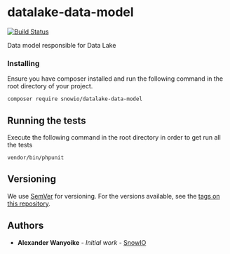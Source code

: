 # datalake-data-model

[![Build Status](https://travis-ci.com/snowio/data-lake-data-model.svg?token=U689oSo3xzjG6cGhzQEN&branch=master)](https://travis-ci.com/snowio/data-lake-data-model)


Data model responsible for Data Lake


### Installing

Ensure you have composer installed and run the following command in the root directory of your 
project.

```
composer require snowio/datalake-data-model
```


## Running the tests

Execute the following command in the root directory in order to get run all the tests
``` 
vendor/bin/phpunit
```

## Versioning

We use [SemVer](http://semver.org/) for versioning. For the versions available, see the [tags on this repository](https://github.com/your/project/tags). 

## Authors

* **Alexander Wanyoike** - *Initial work* - [SnowIO](https://github.com/snowio)